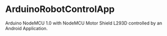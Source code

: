 # ArduinoRobotControlApp
Arduino NodeMCU 1.0 with NodeMCU Motor Shield L293D controlled by an Android Application.
